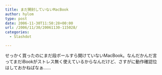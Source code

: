 ```yaml
---
title: まだ開封していないMacBook
author: hylom
type: post
date: 2006-11-30T11:50:28+00:00
url: /2006/11/30/20061130-115028/
categories:
  - Slashdot

---
```

せっかく買ったのにまだ段ボールすら開けていないMacBook。なんだかんだ言ってまだiBookがストレス無く使えているからなんだけど、さすがに動作確認位はしておかねばなぁ……  
</br>  
</br>